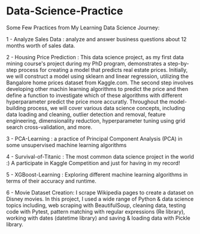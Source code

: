 # Data-Science-Practice
Some Few Practices from My Learning Data Science Journey:

1 - Analyze Sales Data : analyze and answer business questions about 12 months worth of sales data.

2 - Housing Price Prediction : This data science project, as my first data mining course's project during my PhD program, demonstrates a step-by-step process for creating a model that predicts real estate prices. Initially, we will construct a model using sklearn and linear regression,
    utilizing the Bangalore home prices dataset from Kaggle.com. The second step involves developing other machin learning algorithms to predict the price and then define a function to investigate which of these algorithms with different hyperparameter predict the price more accuratly.
    Throughout the model-building process, we will cover various data science concepts, including data loading and cleaning, outlier detection and removal, feature engineering, dimensionality reduction, hyperparameter tuning using grid search cross-validation, and more.
    
3 - PCA-Learning : a practice of Principal Component Analysis (PCA) in some unsupervised machine learning algorithms 

4 - Survival-of-Titanic : The most common data science project in the world :) A participate in Kaggle Competition and just for having in my record!

5 - XGBoost-Learning : Exploring different machine learning algorithms in terms of their accuracy and runtime.

6 - Movie Dataset Creation: I scrape Wikipedia pages to create a dataset on Disney movies. In this project, I used a wide range of Python & data science topics including, web scraping with BeautifulSoup, cleaning data, testing code with Pytest, pattern matching with regular expressions (Re library), working with dates (datetime library) and saving & loading data with Pickle library.
